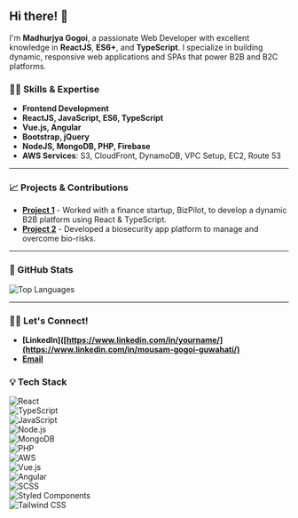 ## Hi there! 👋  
I'm **Madhurjya Gogoi**, a passionate Web Developer with excellent knowledge in **ReactJS**, **ES6+**, and **TypeScript**. I specialize in building dynamic, responsive web applications and SPAs that power B2B and B2C platforms.

### 👨‍💻 Skills & Expertise  
- **Frontend Development**  
- **ReactJS, JavaScript, ES6, TypeScript**  
- **Vue.js, Angular**  
- **Bootstrap, jQuery**  
- **NodeJS, MongoDB, PHP, Firebase**  
- **AWS Services**: S3, CloudFront, DynamoDB, VPC Setup, EC2, Route 53  

---  

### 📈 Projects & Contributions  
- **[Project 1](https://www.bizpilot.in/)** - Worked with a finance startup, BizPilot, to develop a dynamic B2B platform using React & TypeScript.  
- **[Project 2](https://www.bioplus.live/)** - Developed a biosecurity app platform to manage and overcome bio-risks.  


---  

### 🎨 GitHub Stats
![Top Languages](https://github-readme-stats.vercel.app/api/top-langs/?username=Madhurjya-Gogoi&layout=compact&theme=tokyonight)  

---  

### 🧑‍💼 Let's Connect!  
- **[LinkedIn]([https://www.linkedin.com/in/yourname/](https://www.linkedin.com/in/mousam-gogoi-guwahati/)**  
- **[Email](mailto:mousamgogoi630@gmail.com)**  

### 💡 Tech Stack  
![React](https://img.shields.io/badge/ReactJS-61DAFB?style=for-the-badge&logo=react&logoColor=white)  
![TypeScript](https://img.shields.io/badge/TypeScript-3178C6?style=for-the-badge&logo=typescript&logoColor=white)  
![JavaScript](https://img.shields.io/badge/JavaScript-F7DF1E?style=for-the-badge&logo=javascript&logoColor=black)  
![Node.js](https://img.shields.io/badge/Node.js-339933?style=for-the-badge&logo=node.js&logoColor=white)  
![MongoDB](https://img.shields.io/badge/MongoDB-47A248?style=for-the-badge&logo=mongodb&logoColor=white)  
![PHP](https://img.shields.io/badge/PHP-777BB4?style=for-the-badge&logo=php&logoColor=white)  
![AWS](https://img.shields.io/badge/Amazon_AWS-232F3E?style=for-the-badge&logo=amazonaws&logoColor=white)  
![Vue.js](https://img.shields.io/badge/Vue.js-4FC08D?style=for-the-badge&logo=vue.js&logoColor=white)  
![Angular](https://img.shields.io/badge/Angular-E23237?style=for-the-badge&logo=angular&logoColor=white)  
![SCSS](https://img.shields.io/badge/SCSS-CC6699?style=for-the-badge&logo=sass&logoColor=white)  
![Styled Components](https://img.shields.io/badge/Styled%20Components-DB7093?style=for-the-badge&logo=styled-components&logoColor=white)  
![Tailwind CSS](https://img.shields.io/badge/Tailwind%20CSS-06B6D4?style=for-the-badge&logo=tailwindcss&logoColor=white)  


